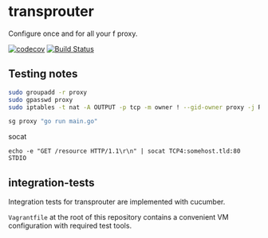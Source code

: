 # transprouter

Configure once and for all your f proxy.

[![codecov](https://codecov.io/gh/transprouter/transprouter/branch/master/graph/badge.svg)](https://codecov.io/gh/transprouter/transprouter)
[![Build Status](https://travis-ci.org/transprouter/transprouter.svg?branch=master)](https://travis-ci.org/transprouter/transprouter)

## Testing notes

```sh
sudo groupadd -r proxy
sudo gpasswd proxy
sudo iptables -t nat -A OUTPUT -p tcp -m owner ! --gid-owner proxy -j REDIRECT --to-ports 3128

sg proxy "go run main.go"
```

socat

    echo -e "GET /resource HTTP/1.1\r\n" | socat TCP4:somehost.tld:80 STDIO

## integration-tests

Integration tests for transprouter are implemented with cucumber.

`Vagrantfile` at the root of this repository contains a convenient VM configuration with required test tools.
